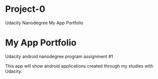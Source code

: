 # Project-0
Udacity Nanodegree My App Portfolio

<h1>My App Portfolio</h1>

Udacity android nanodegree program assignment #1

This app will show android applications created through my studies with Udacity.
